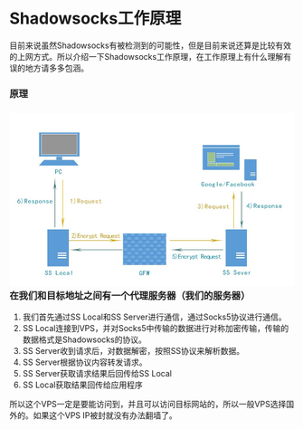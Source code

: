 # Shadowsocks工作原理

目前来说虽然Shadowsocks有被检测到的可能性，但是目前来说还算是比较有效的上网方式。所以介绍一下Shadowsocks工作原理，在工作原理上有什么理解有误的地方请多多包涵。

### 原理

### ![](/assets/import.png)在我们和目标地址之间有一个代理服务器（我们的服务器）

1. 我们首先通过SS Local和SS Server进行通信，通过Socks5协议进行通信。
2. SS Local连接到VPS，并对Socks5中传输的数据进行对称加密传输，传输的数据格式是Shadowsocks的协议。
3. SS Server收到请求后，对数据解密，按照SS协议来解析数据。
4. SS Server根据协议内容转发请求。
5. SS Server获取请求结果后回传给SS Local
6. SS Local获取结果回传给应用程序

所以这个VPS一定是要能访问到，并且可以访问目标网站的，所以一般VPS选择国外的。如果这个VPS IP被封就没有办法翻墙了。



